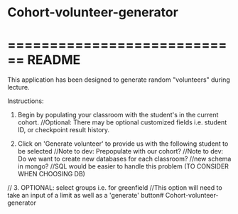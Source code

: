 # Cohort-volunteer-generator
============================
README
============================

This application has been designed to generate random "volunteers" during lecture.

Instructions:

1. Begin by populating your classroom with the student's in the current cohort.
    //Optional: There may be optional customized fields i.e. student ID, or checkpoint result history.

2. Click on 'Generate volunteer' to provide us with the following student to be selected
    //Note to dev: Prepopulate with our cohort?
    //Note to dev: Do we want to create new databases for each classroom?
        //new schema in mongo?
        //SQL would be easier to handle this problem (TO CONSIDER WHEN CHOOSING DB)

// 3. OPTIONAL: select groups i.e. for greenfield
      //This option will need to take an input of a limit as well as a 'generate' button# Cohort-volunteer-generator
